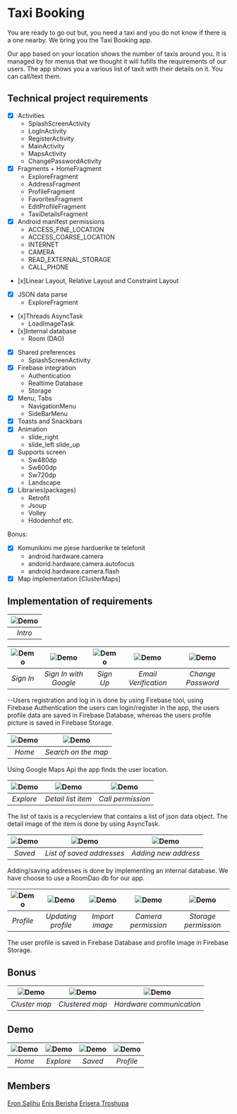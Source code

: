 # Taxi Booking

You are ready to go out but, you need a taxi and you do not know if there is a one nearby. We bring you the Taxi Booking app.

Our app based on your location shows the number of taxis around you. It is managed by for menus that we thought it will fufills the requirements of our users.
The app shows you a various list of taxit with their details on it. You can call/text them.


## Technical project requirements

- [x] Activities
    + SplashScreenActivity
    + LogInActivity
    + RegisterActivity
    + MainActivity
    +	MapsActivity
   	+ ChangePasswordActivity
- [x] Fragments
		+ HomeFragment
    + ExploreFragment
    +  AddressFragment
    + ProfileFragment
    + FavoritesFragment
    + EditProfileFragment
    +  TaxiDetailsFragment
- [x] Android manifest permissions
    + ACCESS_FINE_LOCATION
   	+ ACCESS_COARSE_LOCATION
    +	INTERNET
    +	CAMERA
    +	READ_EXTERNAL_STORAGE
    +	CALL_PHONE
- [x]Linear Layout, Relative Layout and Constraint Layout 
-	[x] JSON data parse
     + ExploreFragment   
- [x]Threads  AsyncTask
    + LoadImageTask
- [x]Internal database
    +	Room (DAO)
- [x] Shared preferences 
    + SplashScreenActivity
- [x] Firebase integration 
    + Authentication
    + Realtime Database 
    + Storage 
- [x] Menu, Tabs
    + NavigationMenu
    + SideBarMenu
- [x] Toasts and Snackbars
- [x] Animation 
    + slide_right
    + slide_left
		 slide_up
- [x] Supports screen
    + Sw480dp
   	+ Sw600dp
   	+ Sw720dp
   	+ Landscape
- [x] Libraries(packages)
    + Retrofit
    + Jsoup
    + Volley
    + Hdodenhof etc.

Bonus:
- [x] Komunikimi me pjese harduerike te telefonit
    + android.hardware.camera
  	+ andorid.hardware.camera.autofocus
    + android.hardware.camera.flash
- [x] Map implementation  [ClusterMaps]

## Implementation of requirements

| ![Demo](taxi-booking-demo/get_started.jpg)|
| :---:|
| *Intro* |

| ![Demo](taxi-booking-demo/sign_in_1.jpg) | ![Demo](taxi-booking-demo/sign_in_2.jpg) | ![Demo](taxi-booking-demo/sign_up.jpg) | ![Demo](taxi-booking-demo/email_verified.jpg) |![Demo](taxi-booking-demo/change_password.jpg) | 
| :---: | :---: | :---: | :---: | :---: |
 *Sign In* | *Sign In with Google*| *Sign Up* | *Email Verification* | *Change Password* |
  
--Users registration and log in is done by using Firebase tool, using Firebase Authentication the users can login/register in the app, the users profile data are saved in Firebase Database, whereas the users profile picture is saved in Firebase Storage.
  
| ![Demo](taxi-booking-demo/home_1.jpg)| ![Demo](taxi-booking-demo/home_2.jpg) |
| :---: | :---: |
| *Home* | *Search on the map* | 

 Using Google Maps Api the app finds the user location. 

| ![Demo](taxi-booking-demo/explore_1.jpg)| ![Demo](taxi-booking-demo/explore_2.jpg) |![Demo](taxi-booking-demo/explore_3.jpg) |
| :---: | :---: |:---: |
| *Explore* | *Detail list item* | *Call permission* | 

The list of taxis is a recyclerview that contains a list of json data object. The detail image of the item is done by using AsyncTask.

| ![Demo](taxi-booking-demo/saved_1.jpg)| ![Demo](taxi-booking-demo/saved_2.jpg) |![Demo](taxi-booking-demo/saved_3.jpg) |
| :---: | :---: |:---: |
| *Saved* | *List of saved addresses* | *Adding new address* | 

Adding/saving addresses is done by implementing an internal database. We have choose to use a RoomDao db for our app.

| ![Demo](taxi-booking-demo/profile_1.jpg)| ![Demo](taxi-booking-demo/profile_2.jpg) |![Demo](taxi-booking-demo/profile_3.jpg) |![Demo](taxi-booking-demo/profile_4.jpg) |![Demo](taxi-booking-demo/profile_5.jpg) |
| :---: | :---: |:---: |:---: |:---: |
| *Profile* | *Updating profile* | *Import image* | *Camera permission* | *Storage permission* | 

The user profile is saved in Firebase Database and profile image in Firebase Storage.
## Bonus

| ![Demo](taxi-booking-demo/cluster_1.jpg)| ![Demo](taxi-booking-demo/cluster_2.jpg) |![Demo](taxi-booking-demo/focus_flash.gif) |
| :---: | :---: |:---: |
| *Cluster map* | *Clustered map* | *Hardware communication* |

## Demo

| ![Demo](taxi-booking-demo/home.gif)| ![Demo](taxi-booking-demo/explore.gif) |![Demo](taxi-booking-demo/saved.gif) |![Demo](taxi-booking-demo/profile.gif) |
| :---: | :---: |:---: |:---: |
| *Home* | *Explore* |*Saved* |*Profile* |
## Members

[Eron Salihu](https://github.com/eronsalihu) 
[Enis Berisha](https://github.com/enisbe1)
[Erisera Troshupa](https://github.com/erisera19)
